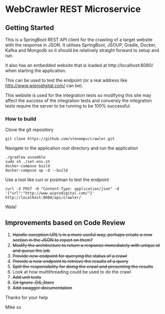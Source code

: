 # WebCrawler REST Microservice

## Getting Started
This is a SpringBoot REST API client for the crawling of a target website with the response in JSON.
It utilises SpringBoot, JSOUP, Gradle, Docker, Kafka and Mongodb so it should be relatively straight forward to setup and run.

It also has an embedded website that is loaded at http://localhost:8080/ when starting the application.

This can be used to test the endpoint (or a real address like http://www.wiprodigital.com/ can be).

This website is used for the integration tests so modifying this site may affect the success of the integration tests and conversly the integration tests require the server to be running to be 100% successful.

### How to build
Clone the git repository
```
git clone https://github.com/stonempv/crawler.git
```

Navigate to the application root directory and run the application
```
./gradlew assemble
sudo sh ./set-env.sh
docker-compose build
docker-compose up -d --build
```

Use a tool like curl or postman to test the endpoint
```
curl -X POST -H "Content-Type: application/json" -d '{"url":"http://www.wiprodigital.com/"}' http://localhost:8080/api/crawler/
```

Wala!


## Improvements based on Code Review
1. ~~Handle exception URL's in a more useful way, perhaps create a new section in the JSON to report on them?~~
2. ~~Modify the architecture to return a response immediately with unique id and queue the job~~
3. ~~Provide new endpoint for querying the status of a crawl~~
4. ~~Provide a new endpoint to retrieve the results of a query~~
5. ~~Split the responsibility for doing the crawl and presenting the results~~
6. Look at how multithreading could be used to do the crawl
7. ~~Add unit tests~~
8. ~~Git Ignore .DS_Store~~
9. ~~Add swagger documentation~~


Thanks for your help

Mike xx

